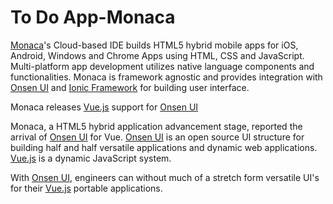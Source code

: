 # To Do App-Monaca
[Monaca](https://docs.monaca.io/en/?_ga=2.16455350.1879705057.1546433982-1009909287.1546433982)'s Cloud-based IDE builds HTML5 hybrid mobile apps for iOS, Android, Windows and Chrome Apps using HTML, CSS and JavaScript. Multi-platform app development utilizes native language components and functionalities. Monaca is framework agnostic and provides integration with [Onsen UI](https://onsen.io/) and [Ionic Framework](https://ionicframework.com/) for building user interface.

Monaca releases [Vue.js](https://vuejs.org/) support for [Onsen UI](https://onsen.io/)

Monaca, a HTML5 hybrid application advancement stage, reported the arrival of [Onsen UI](https://onsen.io/) for Vue. [Onsen UI](https://onsen.io/) is an open source UI structure for building half and half versatile applications and dynamic web applications. [Vue.js](https://vuejs.org/) is a dynamic JavaScript system.

With [Onsen UI](https://onsen.io/), engineers can without much of a stretch form versatile UI's for their [Vue.js](https://vuejs.org/) portable applications.

